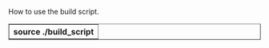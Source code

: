 
How to use the build script.
  <table border="1">
  <tr><th>
  source ./build_script
  </th></tr>
  </table>
